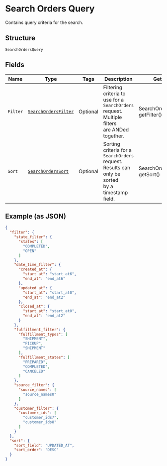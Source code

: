 
# Search Orders Query

Contains query criteria for the search.

## Structure

`SearchOrdersQuery`

## Fields

| Name | Type | Tags | Description | Getter |
|  --- | --- | --- | --- | --- |
| `Filter` | [`SearchOrdersFilter`](/doc/models/search-orders-filter.md) | Optional | Filtering criteria to use for a `SearchOrders` request. Multiple filters<br>are ANDed together. | SearchOrdersFilter getFilter() |
| `Sort` | [`SearchOrdersSort`](/doc/models/search-orders-sort.md) | Optional | Sorting criteria for a `SearchOrders` request. Results can only be sorted<br>by a timestamp field. | SearchOrdersSort getSort() |

## Example (as JSON)

```json
{
  "filter": {
    "state_filter": {
      "states": [
        "COMPLETED",
        "OPEN"
      ]
    },
    "date_time_filter": {
      "created_at": {
        "start_at": "start_at6",
        "end_at": "end_at6"
      },
      "updated_at": {
        "start_at": "start_at0",
        "end_at": "end_at2"
      },
      "closed_at": {
        "start_at": "start_at0",
        "end_at": "end_at2"
      }
    },
    "fulfillment_filter": {
      "fulfillment_types": [
        "SHIPMENT",
        "PICKUP",
        "SHIPMENT"
      ],
      "fulfillment_states": [
        "PREPARED",
        "COMPLETED",
        "CANCELED"
      ]
    },
    "source_filter": {
      "source_names": [
        "source_names0"
      ]
    },
    "customer_filter": {
      "customer_ids": [
        "customer_ids7",
        "customer_ids8"
      ]
    }
  },
  "sort": {
    "sort_field": "UPDATED_AT",
    "sort_order": "DESC"
  }
}
```

